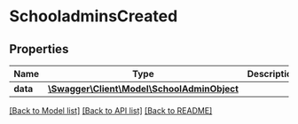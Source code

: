 # SchooladminsCreated

## Properties
Name | Type | Description | Notes
------------ | ------------- | ------------- | -------------
**data** | [**\Swagger\Client\Model\SchoolAdminObject**](SchoolAdminObject.md) |  | [optional] 

[[Back to Model list]](../../README.md#documentation-for-models) [[Back to API list]](../../README.md#documentation-for-api-endpoints) [[Back to README]](../../README.md)

